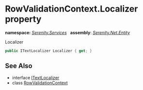 # RowValidationContext.Localizer property
**namespace:** *[Serenity.Services](../../README.md#serenity.services-namespace)*   **assembly**: *[Serenity.Net.Entity](../../README.md)*

Localizer

```csharp
public ITextLocalizer Localizer { get; }
```

## See Also

* interface [ITextLocalizer](../Serenity.Net.Core/../../Serenity/ITextLocalizer.md)
* class [RowValidationContext](../RowValidationContext.md)